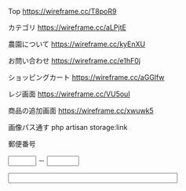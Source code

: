 Top
https://wireframe.cc/T8poR9

カテゴリ
https://wireframe.cc/aLPjtE

農園について
https://wireframe.cc/kyEnXU

お問い合わせ
https://wireframe.cc/e1hF0j

ショッピングカート
https://wireframe.cc/aGGlfw

レジ画面
https://wireframe.cc/VU5ouI

商品の追加画面
https://wireframe.cc/xwuwk5

画像パス通す
php artisan storage:link

郵便番号
<script src="https://ajaxzip3.github.io/ajaxzip3.js" charset="UTF-8"></script>

<!-- ▼郵便番号入力フィールド(3桁+4桁) -->
<input type="text" name="zip21" size="4" maxlength="3"> － <input type="text" name="zip22" size="5" maxlength="4" onKeyUp="AjaxZip3.zip2addr('zip21','zip22','addr21','addr21');">
<!-- ▼住所入力フィールド(都道府県+以降の住所) -->
<input type="text" name="addr21" size="40">
